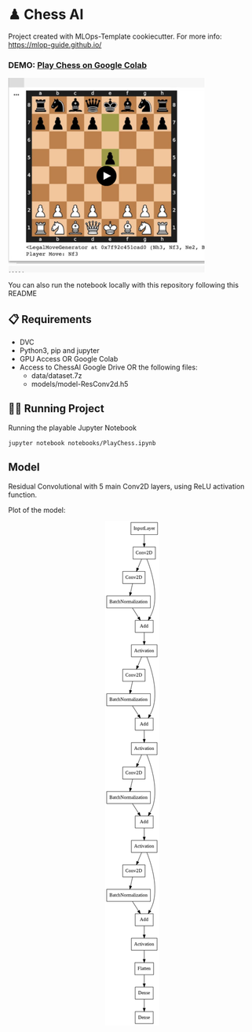 # ♟ Chess AI

Project created with MLOps-Template cookiecutter. For more info: https://mlop-guide.github.io/

### DEMO: [Play Chess on Google Colab](https://colab.research.google.com/drive/1xEmmstFm2_NWrnP9Hnk3Ys8SizNXFJFQ?usp=sharing)

<a href="https://drive.google.com/file/d/1b0ZtrW785CNO-BBipvd1ova9oslyh__Q/view?resourcekey" ><img src="video-screenshot.png" width="400px;" /></a>

You can also run the notebook locally with this repository following this README
## 📋 Requirements

* DVC
* Python3, pip and jupyter
* GPU Access OR Google Colab
* Access to ChessAI Google Drive OR the following files:
    - data/dataset.7z
    - models/model-ResConv2d.h5

## 🏃🏻 Running Project

Running the playable Jupyter Notebook
```
jupyter notebook notebooks/PlayChess.ipynb
```

## Model

Residual Convolutional with 5 main Conv2D layers, using ReLU activation function.


Plot of the model:
<center>
<img src="results/model.png">
</center>
